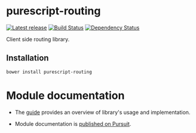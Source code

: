 # purescript-routing

[![Latest release](http://img.shields.io/bower/v/purescript-routing.svg)](https://github.com/slamdata/purescript-routing/releases)
[![Build Status](https://travis-ci.org/slamdata/purescript-routing.svg?branch=master)](https://travis-ci.org/slamdata/purescript-routing)
[![Dependency Status](https://www.versioneye.com/user/projects/56e4cf18df573d00495abcf7/badge.svg?style=flat)](https://www.versioneye.com/user/projects/56e4cf18df573d00495abcf7)

Client side routing library.

## Installation

```shell
bower install purescript-routing
```

# Module documentation

- The [guide](GUIDE.md) provides an overview of library's usage and implementation.

- Module documentation is [published on Pursuit](http://pursuit.purescript.org/packages/purescript-routing).

